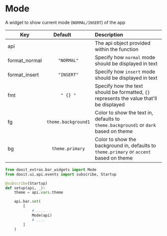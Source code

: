 # Mode

A widget to show current mode (`NORMAL/INSERT`) of the app

| Key|<div style="width: 100px">Default</div> |Description|
| ------------- | :----------------: | :----------------------------------------------------------------------------------------|
| api           |                    | The api object provided within the function                                              |
| format_normal | `"NORMAL"`         | Specify how `normal` mode should be displayed in text                                    |
| format_insert | `"INSERT"`         | Specify how `insert` mode should be displayed in text                                    |
| fmt           | `" {} "`           | Specify how the text should be formatted, `{}` represents the value that'll be displayed |
| fg            | `theme.background1`| Color to show the text in, defaults to `theme.background1` or `dark` based on theme      |
| bg            | `theme.primary`     | Color to show the background in, defaults to `theme.primary` or `accent` based on theme |

```python
from dooit_extras.bar_widgets import Mode
from dooit.ui.api.events import subscribe, Startup

@subscribe(Startup)
def setup(api, _):
    theme = api.vars.theme

    api.bar.set( 
        [
            # ....
            Mode(api)
            # ....
        ]
    )
```
